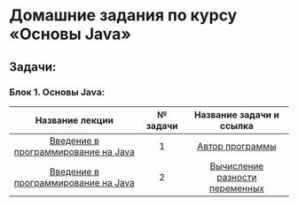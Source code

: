 # **Домашние задания по курсу «Основы Java»**
## **Задачи**:
### **Блок 1. Основы Java:**
| Название лекции | № задачи | Название задачи и ссылка |
|:---------------:|:--------:|:------------------------:|
|[Введение в программирование на Java](https://github.com/netology-code/java-homeworks/tree/master/introduction)|1|[Автор программы]()|
|[Введение в программирование на Java](https://github.com/netology-code/java-homeworks/tree/master/introduction)|2|[Вычисление разности переменных]()|

